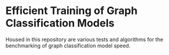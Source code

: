 # Efficient Training of Graph Classification Models
Housed in this repository are various tests and algorithms for the benchmarking of graph classification model speed.
